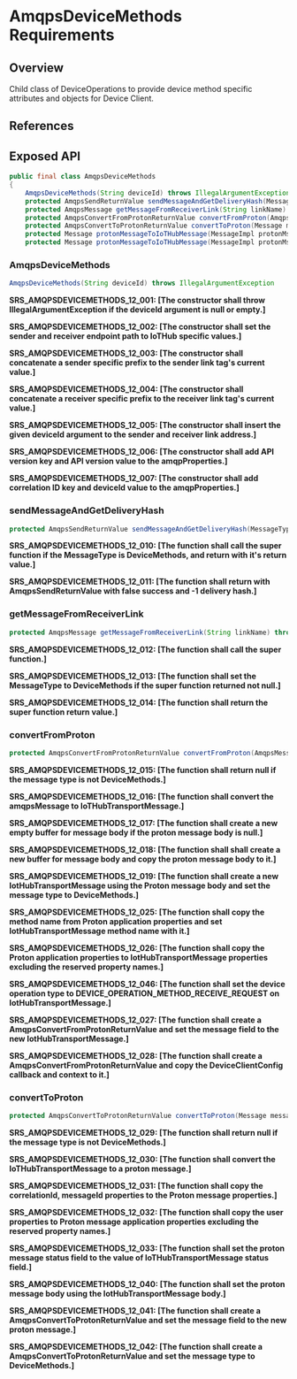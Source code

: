 # AmqpsDeviceMethods Requirements

## Overview

Child class of DeviceOperations to provide device method specific attributes and objects for Device Client. 

## References

## Exposed API

```java
public final class AmqpsDeviceMethods
{
    AmqpsDeviceMethods(String deviceId) throws IllegalArgumentException;
    protected AmqpsSendReturnValue sendMessageAndGetDeliveryHash(MessageType messageType, byte[] msgData, int offset, int length, byte[] deliveryTag) throws IllegalStateException, IllegalArgumentException;
    protected AmqpsMessage getMessageFromReceiverLink(String linkName) throws IllegalArgumentException, IOException;
    protected AmqpsConvertFromProtonReturnValue convertFromProton(AmqpsMessage amqpsMessage, DeviceClientConfig deviceClientConfig);
    protected AmqpsConvertToProtonReturnValue convertToProton(Message message);
    protected Message protonMessageToIoTHubMessage(MessageImpl protonMsg);
    protected Message protonMessageToIoTHubMessage(MessageImpl protonMsg);
```

### AmqpsDeviceMethods

```java
AmqpsDeviceMethods(String deviceId) throws IllegalArgumentException
```

**SRS_AMQPSDEVICEMETHODS_12_001: [**The constructor shall throw IllegalArgumentException if the deviceId argument is null or empty.**]**

**SRS_AMQPSDEVICEMETHODS_12_002: [**The constructor shall set the sender and receiver endpoint path to IoTHub specific values.**]**

**SRS_AMQPSDEVICEMETHODS_12_003: [**The constructor shall concatenate a sender specific prefix to the sender link tag's current value.**]**

**SRS_AMQPSDEVICEMETHODS_12_004: [**The constructor shall concatenate a receiver specific prefix to the receiver link tag's current value.**]**

**SRS_AMQPSDEVICEMETHODS_12_005: [**The constructor shall insert the given deviceId argument to the sender and receiver link address.**]**

**SRS_AMQPSDEVICEMETHODS_12_006: [**The constructor shall add API version key and API version value to the amqpProperties.**]**

**SRS_AMQPSDEVICEMETHODS_12_007: [**The constructor shall add correlation ID key and deviceId value to the amqpProperties.**]**


### sendMessageAndGetDeliveryHash

```java
protected AmqpsSendReturnValue sendMessageAndGetDeliveryHash(MessageType messageType, byte[] msgData, int offset, int length, byte[] deliveryTag) throws IllegalStateException, IllegalArgumentException;
```

**SRS_AMQPSDEVICEMETHODS_12_010: [**The function shall call the super function if the MessageType is DeviceMethods, and return with it's return value.**]**

**SRS_AMQPSDEVICEMETHODS_12_011: [**The function shall return with AmqpsSendReturnValue with false success and -1 delivery hash.**]**


### getMessageFromReceiverLink

```java
protected AmqpsMessage getMessageFromReceiverLink(String linkName) throws IllegalArgumentException, IOException;
```

**SRS_AMQPSDEVICEMETHODS_12_012: [**The function shall call the super function.**]**

**SRS_AMQPSDEVICEMETHODS_12_013: [**The function shall set the MessageType to DeviceMethods if the super function returned not null.**]**

**SRS_AMQPSDEVICEMETHODS_12_014: [**The function shall return the super function return value.**]**


### convertFromProton

```java
protected AmqpsConvertFromProtonReturnValue convertFromProton(AmqpsMessage amqpsMessage, DeviceClientConfig deviceClientConfig);
```

**SRS_AMQPSDEVICEMETHODS_12_015: [**The function shall return null if the message type is not DeviceMethods.**]**

**SRS_AMQPSDEVICEMETHODS_12_016: [**The function shall convert the amqpsMessage to IoTHubTransportMessage.**]**

**SRS_AMQPSDEVICEMETHODS_12_017: [**The function shall create a new empty buffer for message body if the proton message body is null.**]**

**SRS_AMQPSDEVICEMETHODS_12_018: [**The function shall shall create a new buffer for message body and copy the proton message body to it.**]**

**SRS_AMQPSDEVICEMETHODS_12_019: [**The function shall create a new IotHubTransportMessage using the Proton message body and set the message type to DeviceMethods.**]**

**SRS_AMQPSDEVICEMETHODS_12_025: [**The function shall copy the method name from Proton application properties and set IotHubTransportMessage method name with it.**]**

**SRS_AMQPSDEVICEMETHODS_12_026: [**The function shall copy the Proton application properties to IotHubTransportMessage properties excluding the reserved property names.**]**

**SRS_AMQPSDEVICEMETHODS_12_046: [**The function shall set the device operation type to DEVICE_OPERATION_METHOD_RECEIVE_REQUEST on IotHubTransportMessage.**]**

**SRS_AMQPSDEVICEMETHODS_12_027: [**The function shall create a AmqpsConvertFromProtonReturnValue and set the message field to the new IotHubTransportMessage.**]**

**SRS_AMQPSDEVICEMETHODS_12_028: [**The function shall create a AmqpsConvertFromProtonReturnValue and copy the DeviceClientConfig callback and context to it.**]**


### convertToProton

```java
protected AmqpsConvertToProtonReturnValue convertToProton(Message message);
```

**SRS_AMQPSDEVICEMETHODS_12_029: [**The function shall return null if the message type is not DeviceMethods.**]**

**SRS_AMQPSDEVICEMETHODS_12_030: [**The function shall convert the IoTHubTransportMessage to a proton message.**]**

**SRS_AMQPSDEVICEMETHODS_12_031: [**The function shall copy the correlationId, messageId properties to the Proton message properties.**]**

**SRS_AMQPSDEVICEMETHODS_12_032: [**The function shall copy the user properties to Proton message application properties excluding the reserved property names.**]**

**SRS_AMQPSDEVICEMETHODS_12_033: [**The function shall set the proton message status field to the value of IoTHubTransportMessage status field.**]**

**SRS_AMQPSDEVICEMETHODS_12_040: [**The function shall set the proton message body using the IotHubTransportMessage body.**]**

**SRS_AMQPSDEVICEMETHODS_12_041: [**The function shall create a AmqpsConvertToProtonReturnValue and set the message field to the new proton message.**]**

**SRS_AMQPSDEVICEMETHODS_12_042: [**The function shall create a AmqpsConvertToProtonReturnValue and set the message type to DeviceMethods.**]**
